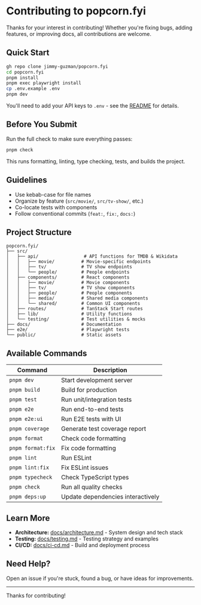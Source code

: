 # Contributing to popcorn.fyi

Thanks for your interest in contributing! Whether you're fixing bugs, adding features, or improving docs, all contributions are welcome.

## Quick Start

```bash
gh repo clone jimmy-guzman/popcorn.fyi
cd popcorn.fyi
pnpm install
pnpm exec playwright install
cp .env.example .env
pnpm dev
```

You'll need to add your API keys to `.env` - see the [README](./README.md) for details.

## Before You Submit

Run the full check to make sure everything passes:

```bash
pnpm check
```

This runs formatting, linting, type checking, tests, and builds the project.

## Guidelines

- Use kebab-case for file names
- Organize by feature (`src/movie/`, `src/tv-show/`, etc.)
- Co-locate tests with components
- Follow conventional commits (`feat:`, `fix:`, `docs:`)

## Project Structure

```
popcorn.fyi/
├── src/
│   ├── api/                 # API functions for TMDB & Wikidata
│   │   ├── movie/          # Movie-specific endpoints
│   │   ├── tv/             # TV show endpoints
│   │   └── people/         # People endpoints
│   ├── components/         # React components
│   │   ├── movie/          # Movie components
│   │   ├── tv/             # TV show components
│   │   ├── people/         # People components
│   │   ├── media/          # Shared media components
│   │   └── shared/         # Common UI components
│   ├── routes/             # TanStack Start routes
│   ├── lib/                # Utility functions
│   └── testing/            # Test utilities & mocks
├── docs/                   # Documentation
├── e2e/                    # Playwright tests
└── public/                 # Static assets
```

## Available Commands

| Command           | Description                       |
| ----------------- | --------------------------------- |
| `pnpm dev`        | Start development server          |
| `pnpm build`      | Build for production              |
| `pnpm test`       | Run unit/integration tests        |
| `pnpm e2e`        | Run end-to-end tests              |
| `pnpm e2e:ui`     | Run E2E tests with UI             |
| `pnpm coverage`   | Generate test coverage report     |
| `pnpm format`     | Check code formatting             |
| `pnpm format:fix` | Fix code formatting               |
| `pnpm lint`       | Run ESLint                        |
| `pnpm lint:fix`   | Fix ESLint issues                 |
| `pnpm typecheck`  | Check TypeScript types            |
| `pnpm check`      | Run all quality checks            |
| `pnpm deps:up`    | Update dependencies interactively |

## Learn More

- **Architecture:** [docs/architecture.md](./docs/architecture.md) - System design and tech stack
- **Testing:** [docs/testing.md](./docs/testing.md) - Testing strategy and examples
- **CI/CD:** [docs/ci-cd.md](./docs/ci-cd.md) - Build and deployment process

## Need Help?

Open an issue if you're stuck, found a bug, or have ideas for improvements.

---

Thanks for contributing!
